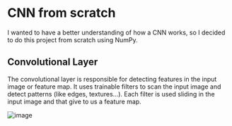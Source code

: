 # CNN from scratch

I wanted to have a better understanding of how a CNN works, so I decided to do this project from scratch using NumPy. 

## Convolutional Layer
The convolutional layer is responsible for detecting features in the input image or feature map. It uses trainable filters to scan the input image and detect patterns (like edges, textures...). Each filter is used sliding in the input image and that give to us a feature map.

![image](https://github.com/user-attachments/assets/b3858551-3182-445c-91fc-1609bc191b05)
